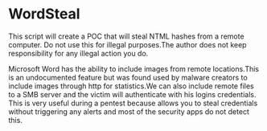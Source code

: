 # WordSteal
 
This script will create a POC that will steal NTML hashes from a remote computer. Do not use this for illegal purposes.The author does not keep responsibility for any illegal action you do.

Microsoft Word has the ability to include images from remote locations.This is an undocumented feature but was found
used by malware creators to include images through http for statistics.We can also include remote files to a SMB server
and the victim will authenticate with his logins credentials.
This is very useful during a pentest because allows you to steal credentials without triggering any alerts and most of 
the security apps do not detect this.
